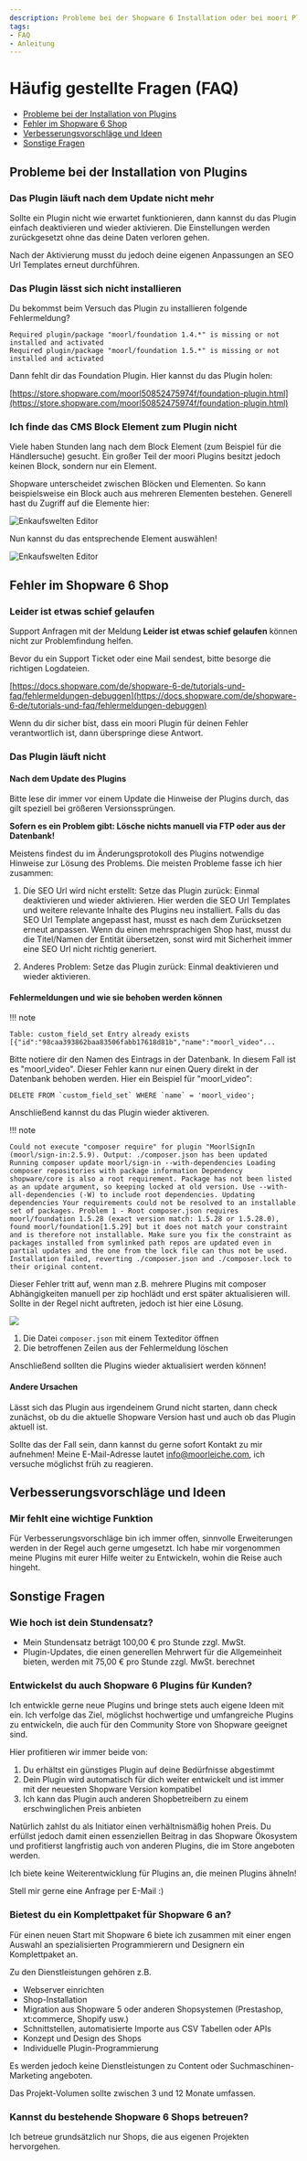 ```yaml
---
description: Probleme bei der Shopware 6 Installation oder bei moori Plugins? Hier findest du Hilfe!
tags:
- FAQ
- Anleitung
---
```


# Häufig gestellte Fragen (FAQ)

- [Probleme bei der Installation von Plugins](#probleme-bei-der-installation-von-plugins)
- [Fehler im Shopware 6 Shop](#fehler-im-shopware-6-shop)
- [Verbesserungsvorschläge und Ideen](#verbesserungsvorschlage-und-ideen)
- [Sonstige Fragen](#sonstige-fragen)

## Probleme bei der Installation von Plugins

### Das Plugin läuft nach dem Update nicht mehr

Sollte ein Plugin nicht wie erwartet funktionieren, dann kannst du das Plugin einfach deaktivieren und wieder aktivieren. Die Einstellungen werden zurückgesetzt ohne das deine Daten verloren gehen.

Nach der Aktivierung musst du jedoch deine eigenen Anpassungen an SEO Url Templates erneut durchführen.

### Das Plugin lässt sich nicht installieren

Du bekommst beim Versuch das Plugin zu installieren folgende Fehlermeldung?

```text
Required plugin/package "moorl/foundation 1.4.*" is missing or not installed and activated
Required plugin/package "moorl/foundation 1.5.*" is missing or not installed and activated
```

Dann fehlt dir das Foundation Plugin. Hier kannst du das Plugin holen:

[https://store.shopware.com/moorl50852475974f/foundation-plugin.html](https://store.shopware.com/moorl50852475974f/foundation-plugin.html)

### Ich finde das CMS Block Element zum Plugin nicht

Viele haben Stunden lang nach dem Block Element (zum Beispiel für die Händlersuche) gesucht. 
Ein großer Teil der moori Plugins besitzt jedoch keinen Block, sondern nur ein Element.

Shopware unterscheidet zwischen Blöcken und Elementen. 
So kann beispielsweise ein Block auch aus mehreren Elementen bestehen. 
Generell hast du Zugriff auf die Elemente hier:

![Enkaufswelten Editor](images/faq-1-1.jpg)

Nun kannst du das entsprechende Element auswählen!

![Enkaufswelten Editor](images/faq-1-2.jpg)

## Fehler im Shopware 6 Shop

### Leider ist etwas schief gelaufen

Support Anfragen mit der Meldung __Leider ist etwas schief gelaufen__ können nicht zur Problemfindung helfen.

Bevor du ein Support Ticket oder eine Mail sendest, bitte besorge die richtigen Logdateien.

[https://docs.shopware.com/de/shopware-6-de/tutorials-und-faq/fehlermeldungen-debuggen](https://docs.shopware.com/de/shopware-6-de/tutorials-und-faq/fehlermeldungen-debuggen)

Wenn du dir sicher bist, dass ein moori Plugin für deinen Fehler verantwortlich ist, dann überspringe diese Antwort.

### Das Plugin läuft nicht

#### Nach dem Update des Plugins

Bitte lese dir immer vor einem Update die Hinweise der Plugins durch, das gilt speziell bei größeren Versionssprüngen. 

__Sofern es ein Problem gibt: Lösche nichts manuell via FTP oder aus der Datenbank!__

Meistens findest du im Änderungsprotokoll des Plugins notwendige Hinweise zur Lösung des Problems. Die meisten Probleme fasse ich hier zusammen:

1. Die SEO Url wird nicht erstellt: Setze das Plugin zurück: Einmal deaktivieren und wieder aktivieren. Hier werden die SEO Url Templates und weitere relevante Inhalte des Plugins neu installiert. Falls du das SEO Url Template angepasst hast, musst es nach dem Zurücksetzen erneut anpassen. Wenn du einen mehrsprachigen Shop hast, musst du die Titel/Namen der Entität übersetzen, sonst wird mit Sicherheit immer eine SEO Url nicht richtig generiert.

2. Anderes Problem: Setze das Plugin zurück: Einmal deaktivieren und wieder aktivieren.

#### Fehlermeldungen und wie sie behoben werden können

!!! note

    Table: custom_field_set Entry already exists [{"id":"98caa393862baa83506fabb17618d81b","name":"moorl_video"...

Bitte notiere dir den Namen des Eintrags in der Datenbank. In diesem Fall ist es "moorl_video". Dieser Fehler kann nur einen Query direkt in der Datenbank behoben werden. Hier ein Beispiel für "moorl_video":

```text
DELETE FROM `custom_field_set` WHERE `name` = 'moorl_video'; 
```

Anschließend kannst du das Plugin wieder aktiveren.

!!! note

    Could not execute "composer require" for plugin "MoorlSignIn (moorl/sign-in:2.5.9). Output: ./composer.json has been updated Running composer update moorl/sign-in --with-dependencies Loading composer repositories with package information Dependency shopware/core is also a root requirement. Package has not been listed as an update argument, so keeping locked at old version. Use --with-all-dependencies (-W) to include root dependencies. Updating dependencies Your requirements could not be resolved to an installable set of packages. Problem 1 - Root composer.json requires moorl/foundation 1.5.28 (exact version match: 1.5.28 or 1.5.28.0), found moorl/foundation[1.5.29] but it does not match your constraint and is therefore not installable. Make sure you fix the constraint as packages installed from symlinked path repos are updated even in partial updates and the one from the lock file can thus not be used. Installation failed, reverting ./composer.json and ./composer.lock to their original content.

Dieser Fehler tritt auf, wenn man z.B. mehrere Plugins mit composer Abhängigkeiten manuell per zip hochlädt und erst später aktualisieren will. Sollte in der Regel nicht auftreten, jedoch ist hier eine Lösung.

![](images/fix-composer-not-match-constraint.jpg)

1. Die Datei `composer.json` mit einem Texteditor öffnen
2. Die betroffenen Zeilen aus der Fehlermeldung löschen

Anschließend sollten die Plugins wieder aktualisiert werden können!

#### Andere Ursachen

Lässt sich das Plugin aus irgendeinem Grund nicht starten, dann check zunächst, ob du die aktuelle Shopware Version hast und auch ob das Plugin aktuell ist.

Sollte das der Fall sein, dann kannst du gerne sofort Kontakt zu mir aufnehmen! Meine E-Mail-Adresse lautet info@moorleiche.com, ich versuche möglichst früh zu reagieren.

## Verbesserungsvorschläge und Ideen

### Mir fehlt eine wichtige Funktion

Für Verbesserungsvorschläge bin ich immer offen, sinnvolle Erweiterungen werden in der Regel auch gerne umgesetzt. Ich habe mir vorgenommen meine Plugins mit eurer Hilfe weiter zu Entwickeln, wohin die Reise auch hingeht.

## Sonstige Fragen

### Wie hoch ist dein Stundensatz?

- Mein Stundensatz beträgt 100,00 € pro Stunde zzgl. MwSt.
- Plugin-Updates, die einen generellen Mehrwert für die Allgemeinheit bieten, werden mit 75,00 € pro Stunde zzgl. MwSt. berechnet

### Entwickelst du auch Shopware 6 Plugins für Kunden?

Ich entwickle gerne neue Plugins und bringe stets auch eigene Ideen mit ein. Ich verfolge das Ziel, möglichst hochwertige und umfangreiche Plugins zu entwickeln, die auch für den Community Store von Shopware geeignet sind.

Hier profitieren wir immer beide von:

1. Du erhältst ein günstiges Plugin auf deine Bedürfnisse abgestimmt
2. Dein Plugin wird automatisch für dich weiter entwickelt und ist immer mit der neuesten Shopware Version kompatibel
3. Ich kann das Plugin auch anderen Shopbetreibern zu einem erschwinglichen Preis anbieten

Natürlich zahlst du als Initiator einen verhältnismäßig hohen Preis. Du erfüllst jedoch damit einen essenziellen Beitrag in das Shopware Ökosystem und profitierst langfristig auch von anderen Plugins, die im Store angeboten werden.

Ich biete keine Weiterentwicklung für Plugins an, die meinen Plugins ähneln!

Stell mir gerne eine Anfrage per E-Mail :)

### Bietest du ein Komplettpaket für Shopware 6 an?

Für einen neuen Start mit Shopware 6 biete ich zusammen mit einer engen Auswahl an spezialisierten Programmierern und Designern ein Komplettpaket an.

Zu den Dienstleistungen gehören z.B.

- Webserver einrichten
- Shop-Installation
- Migration aus Shopware 5 oder anderen Shopsystemen (Prestashop, xt:commerce, Shopify usw.)
- Schnittstellen, automatisierte Importe aus CSV Tabellen oder APIs
- Konzept und Design des Shops
- Individuelle Plugin-Programmierung

Es werden jedoch keine Dienstleistungen zu Content oder Suchmaschinen-Marketing angeboten.

Das Projekt-Volumen sollte zwischen 3 und 12 Monate umfassen.

### Kannst du bestehende Shopware 6 Shops betreuen?

Ich betreue grundsätzlich nur Shops, die aus eigenen Projekten hervorgehen.
